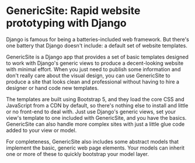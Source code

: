 # GenericSite: Rapid website prototyping with Django

Django is famous for being a batteries-included web framework. But there's one
battery that Django doesn't include: a default set of website templates.

GenericSite is a Django app that provides a set of basic templates designed to
work with Django's generic views to produce a decent-looking website with
minimal effort. When you just need to publish some information and don't really
care about the visual design, you can use GenericSite to produce a site that
looks clean and professional without having to hire a designer or hand code new
templates.

The templates are built using Bootstrap 5, and they load the core CSS and
JavaScript from a CDN by default, so there's nothing else to install and little
or no front-end to deal with. Just use Django's generic views, set your view's
template to one included with GenericSite, and you have the basics. GenericSite
can also handle more complex sites with just a little glue code added to your
view or model.

For completeness, GenericSite also includes some abstract models that implement
the basic, generic web page elements. Your models can inherit one or more of
these to quickly bootstrap your model layer.
